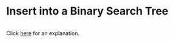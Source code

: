 # Insert into a Binary Search Tree 

~~~java

~~~

Click [here](Explanation.md) for an explanation.


